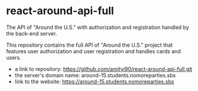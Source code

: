 # react-around-api-full
The API of "Around the U.S." with authorization and registration handled by the back-end server.

This repository contains the full API of "Around the U.S." project that features user authorization and user registration and handles cards and users.
* a link to repository: https://github.com/amityi90/react-around-api-full.git
*  the server's domain name: around-15.students.nomoreparties.sbs
*  link to the website: https://around-15.students.nomoreparties.sbs

